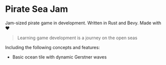 # Pirate Sea Jam

Jam-sized pirate game in development. Written in Rust and Bevy. Made with ❤️

> Learning game development is a journey on the open seas

Including the following concepts and features:
* Basic ocean tile with dynamic Gerstner waves
